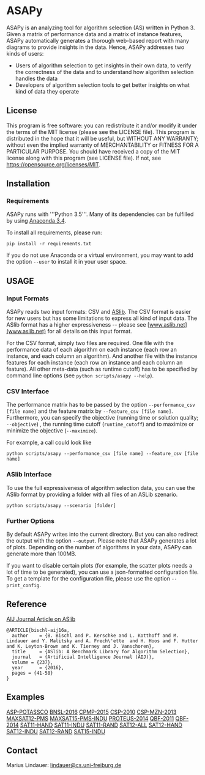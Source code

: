 # ASAPy

ASAPy is an analyzing tool for algorithm selection (AS) written in Python 3.
Given a matrix of performance data and a matrix of instance features,
ASAPy automatically generates a thorough web-based report with many diagrams to provide insights in the data.
Hence, ASAPy addresses two kinds of users:

* Users of algorithm selection to get insights in their own data, to verify the correctness of the data and to understand how algorithm selection handles the data
* Developers of algorithm selection tools to get better insights on what kind of data they operate

## License

This program is free software: you can redistribute it and/or modify it under the terms of the MIT license (please see the LICENSE file).
This program is distributed in the hope that it will be useful, but WITHOUT ANY WARRANTY; without even the implied warranty of MERCHANTABILITY or FITNESS FOR A PARTICULAR PURPOSE.
You should have received a copy of the MIT license along with this program (see LICENSE file). If not, see https://opensource.org/licenses/MIT.

## Installation

### Requirements

ASAPy runs with '''Python 3.5'''.
Many of its dependencies can be fulfilled by using [Anaconda 3.4](https://www.continuum.io/).  

To install all requirements, please run:

`pip install -r requirements.txt`

If you do not use Anaconda or a virtual environment, you may want to add the option `--user` to install it in your user space.

## USAGE

### Input Formats 

ASAPy reads two input formats: CSV and [ASlib](www.aslib.net).
The CSV format is easier for new users but has some limitations to express all kind of input data.
The ASlib format has a higher expressiveness -- please see [www.aslib.net](www.aslib.net) for all details on this input format.

For the CSV format, simply two files are required.
One file with the performance data of each algorithm on each instance (each row an instance, and each column an algorithm).
And another file with the instance features for each instance (each row an instance and each column an feature).
All other meta-data (such as runtime cutoff) has to be specified by command line options (see `python scripts/asapy --help`).

### CSV Interface

The performance matrix has to be passed by the option `--performance_csv [file name]` and the feature matrix by `--feature_csv [file name]`.
Furthermore, you can specify the objective (running time or solution quality; `--objective`) , the running time cutoff (`runtime_cutoff`) and to maximize or minimize the objective (`--maximize`).

For example, a call could look like

`python scripts/asapy --performance_csv [file name] --feature_csv [file name]`

### ASlib Interface

To use the full expressiveness of algorithm selection data, you can use the ASlib format by providing a folder with all files of an ASLib szenario.

`python scripts/asapy --scenario [folder]`

### Further Options

By default ASAPy writes into the current directory. But you can also redirect the output with the option `--output`. Please note that ASAPy generates a lot of plots. Depending on the number of algorithms in your data, ASAPy can generate more than 100MB.

If you want to disable certain plots (for example, the scatter plots needs a lot of time to be generated), 
you can use a json-formatted configuration file. To get a template for the configuration file, please use the option `--print_config`.

## Reference

[AIJ Journal Article on ASlib](https://arxiv.org/abs/1506.02465)

```
@ARTICLE{bischl-aij16a,
  author    = {B. Bischl and P. Kerschke and L. Kotthoff and M. Lindauer and Y. Malitsky and A. Frech\'ette  and H. Hoos and F. Hutter and K. Leyton-Brown and K. Tierney and J. Vanschoren},
  title     = {ASlib: A Benchmark Library for Algorithm Selection},
  journal   = {Artificial Intelligence Journal (AIJ)},
  volume = {237},
  year      = {2016},
  pages = {41-58}
}
```

## Examples

[ASP-POTASSCO](aad.informatik.uni-freiburg.de/~lindauer/asapy/ASP-POTASSCO/report.html)
[BNSL-2016](aad.informatik.uni-freiburg.de/~lindauer/asapy/BNSL-2016/report.html)
[CPMP-2015](aad.informatik.uni-freiburg.de/~lindauer/asapy/CPMP-2015/report.html)
[CSP-2010](aad.informatik.uni-freiburg.de/~lindauer/asapy/CSP-2010/report.html)
[CSP-MZN-2013](aad.informatik.uni-freiburg.de/~lindauer/asapy/CSP-MZN-2013/report.html)
[MAXSAT12-PMS](aad.informatik.uni-freiburg.de/~lindauer/asapy/MAXSAT12-PMS/report.html)
[MAXSAT15-PMS-INDU](aad.informatik.uni-freiburg.de/~lindauer/asapy/MAXSAT15-PMS-INDU/report.html)
[PROTEUS-2014](aad.informatik.uni-freiburg.de/~lindauer/asapy/PROTEUS-2014/report.html)
[QBF-2011](aad.informatik.uni-freiburg.de/~lindauer/asapy/QBF-2011/report.html)
[QBF-2014](aad.informatik.uni-freiburg.de/~lindauer/asapy/QBF-2014/report.html)
[SAT11-HAND](aad.informatik.uni-freiburg.de/~lindauer/asapy/SAT11-HAND/report.html)
[SAT11-INDU](aad.informatik.uni-freiburg.de/~lindauer/asapy/SAT11-INDU/report.html)
[SAT11-RAND](aad.informatik.uni-freiburg.de/~lindauer/asapy/SAT11-RAND/report.html)
[SAT12-ALL](aad.informatik.uni-freiburg.de/~lindauer/asapy/SAT12-ALL/report.html)
[SAT12-HAND](aad.informatik.uni-freiburg.de/~lindauer/asapy/SAT12-HAND/report.html)
[SAT12-INDU](aad.informatik.uni-freiburg.de/~lindauer/asapy/SAT12-INDU/report.html)
[SAT12-RAND](aad.informatik.uni-freiburg.de/~lindauer/asapy/SAT12-RAND/report.html)
[SAT15-INDU](aad.informatik.uni-freiburg.de/~lindauer/asapy/SAT15-INDU/report.html)

## Contact

Marius Lindauer: lindauer@cs.uni-freiburg.de


  




 
